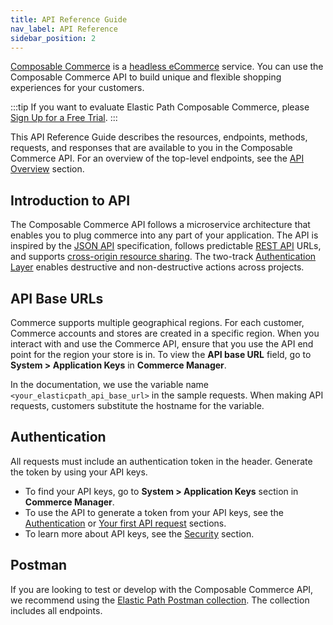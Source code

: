 ```yaml
---
title: API Reference Guide
nav_label: API Reference
sidebar_position: 2
---
```


[Composable Commerce](https://elasticpath.com) is a [headless eCommerce](https://elasticpath.com/headless-commerce) service. You can use the Composable Commerce API to build unique and flexible shopping experiences for your customers.

:::tip
If you want to evaluate Elastic Path Composable Commerce, please [Sign Up for a Free Trial](https://useast.cm.elasticpath.com/free-trial).
:::

This API Reference Guide describes the resources, endpoints, methods, requests, and responses that are available to you in the Composable Commerce API. For an overview of the top-level endpoints, see the [API Overview](/guides/Getting-Started/api-overview) section.

## Introduction to API

The Composable Commerce API follows a microservice architecture that enables you to plug commerce into any part of your application. The API is inspired by the [JSON API](http://jsonapi.org/) specification, follows predictable [REST API](https://en.wikipedia.org/wiki/Representational_state_transfer) URLs, and supports [cross-origin resource sharing](https://en.wikipedia.org/wiki/Cross-origin_resource_sharing). The two-track [Authentication Layer](/docs/authentication) enables destructive and non-destructive actions across projects.

## API Base URLs

Commerce supports multiple geographical regions. For each customer, Commerce accounts and stores are created in a specific region. When you interact with and use the Commerce API, ensure that you use the API end point for the region your store is in. To view the **API base URL** field, go to **System > Application Keys** in **Commerce Manager**.

In the documentation, we use the variable name `<your_elasticpath_api_base_url>` in the sample requests. When making API requests, customers substitute the hostname for the variable.

## Authentication

All requests must include an authentication token in the header. Generate the token by using your API keys.

- To find your API keys, go to **System > Application Keys** section in **Commerce Manager**.
- To use the API to generate a token from your API keys, see the [Authentication](/docs/authentication) or [Your first API request](/guides/Getting-Started/your-first-api-request#lesson-1-authenticate) sections.
- To learn more about API keys, see the [Security](/docs/authentication/security#api-authentication-credentials) section.

## Postman

If you are looking to test or develop with the Composable Commerce API, we recommend using the [Elastic Path Postman collection](/guides/Getting-Started/test-with-postman-collection). The collection includes all endpoints.
